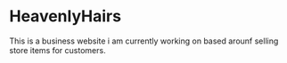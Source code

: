 # HeavenlyHairs



This is a business website i am currently working on based arounf selling store items for customers.
